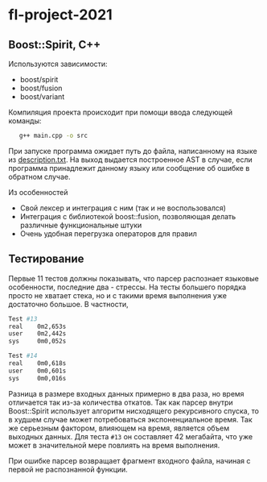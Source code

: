 # fl-project-2021 #

## Boost::Spirit, C++ ##

Используются зависимости:

* boost/spirit
* boost/fusion
* boost/variant

Компиляция проекта происходит при помощи ввода следующей команды:

``` bash
   g++ main.cpp -o src 
```

При запуске программа ожидает путь до файла, написанному на языке
из [description.txt](/description.txt). На выход выдается построенное
AST в случае, если программа принадлежит данному языку
или сообщение об ошибке в обратном случае.

Из особенностей

* Свой лексер и интеграция с ним (так и не воспользовался)
* Интеграция с библиотекой boost::fusion, позволяющая делать различные
  функциональные штуки
* Очень удобная перегрузка операторов для правил

## Тестирование ##

Первые 11 тестов должны показывать, что парсер распознает
языковые особенности, последние два - стрессы. На тесты большего
порядка просто не хватает стека, но и с такими время выполнения
уже достаточно большое. В частности,

```bash
Test #13
real    0m2,653s
user    0m2,442s
sys     0m0,052s
```

```bash
Test #14
real    0m0,618s
user    0m0,601s
sys     0m0,016s
```

Разница в размере входных данных примерно в два раза, но время
отличается так из-за количества откатов. Так как парсер
внутри Boost::Spirit использует алгоритм нисходящего рекурсивного
спуска, то в худшем случае может потребоваться экспоненциальное время.
Так же серьезным фактором, влияющем на время, является объем выходных
данных. Для теста `#13`  он составляет 42 мегабайта, что уже может
в значительной мере повлиять на время выполнения.

При ошибке парсер возвращает фрагмент входного файла, начиная 
с первой не распознанной функции.
